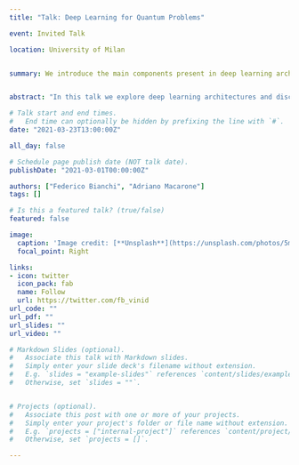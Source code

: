 ```yaml
---
title: "Talk: Deep Learning for Quantum Problems"

event: Invited Talk

location: University of Milan


summary: We introduce the main components present in deep learning architecture and the possible applications in quantum physics.


abstract: "In this talk we explore deep learning architectures and discuss some of the recent works that use deep learning in a quantum physics settings. We also give details about our NPJQI paper."

# Talk start and end times.
#   End time can optionally be hidden by prefixing the line with `#`.
date: "2021-03-23T13:00:00Z"

all_day: false

# Schedule page publish date (NOT talk date).
publishDate: "2021-03-01T00:00:00Z"

authors: ["Federico Bianchi", "Adriano Macarone"]
tags: []

# Is this a featured talk? (true/false)
featured: false

image:
  caption: 'Image credit: [**Unsplash**](https://unsplash.com/photos/5mZ_M06Fc9g)'
  focal_point: Right

links:
- icon: twitter
  icon_pack: fab
  name: Follow
  url: https://twitter.com/fb_vinid
url_code: ""
url_pdf: ""
url_slides: ""
url_video: ""

# Markdown Slides (optional).
#   Associate this talk with Markdown slides.
#   Simply enter your slide deck's filename without extension.
#   E.g. `slides = "example-slides"` references `content/slides/example-slides.md`.
#   Otherwise, set `slides = ""`.


# Projects (optional).
#   Associate this post with one or more of your projects.
#   Simply enter your project's folder or file name without extension.
#   E.g. `projects = ["internal-project"]` references `content/project/deep-learning/index.md`.
#   Otherwise, set `projects = []`.

---
```

